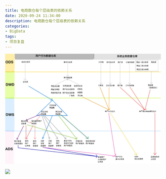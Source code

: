 ```yaml
---
title: 电商数仓每个层级表的依赖关系
date: 2020-09-24 11:34:00
description: 电商数仓每个层级表的依赖关系
categories:
- BigData
tags:
- 项目复盘
---
```

![](../images/2020/09/20200914110659.png)

![](../images/2020/09/20200914110759.png)

